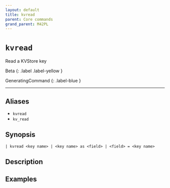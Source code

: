 ```yaml
---
layout: default
title: kvread
parent: Core commands
grand_parent: M42PL
---
```


# `kvread`

Read a KVStore key

Beta
{: .label .label-yellow }

GeneratingCommand
{: .label-blue }

---


## Aliases

* `kvread`
* `kv_read`

## Synopsis

```shell
| kvread <key name> | <key name> as <field> | <field> = <key name>
```

## Description

## Examples

